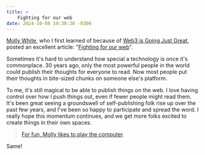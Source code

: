 ```yaml
---
title: >
    Fighting for our web
date: 2024-10-08 19:30:28 -0300
---
```


[Molly White](https://www.mollywhite.net), who I first learned of because of [Web3 is Going Just Great](https://web3isgoinggreat.com), posted an excellent article: "[Fighting for our web](https://www.citationneeded.news/fighting-for-our-web/)".

Sometimes it's hard to understand how special a technology is once it's commonplace. 30 years ago, only the most powerful people in the world could publish their thoughts for everyone to read. Now most people put their thoughts in bite-sized chunks on someone else's platform.

To me, it's still magical to be able to publish things on the web. I love having control over how I push things out, even if fewer people might read them. It's been great seeing a groundswell of self-publishing folk rise up over the past few years, and I've been so happy to participate and spread the word. I really hope this momentum continues, and we get more folks excited to create things in their own spaces.

> [For fun, Molly likes to play the computer](https://www.citationneeded.news/fighting-for-our-web/#:~:text=for%20fun%2C%20Molly%20likes%20to%20play%20the%20computer).

Same!